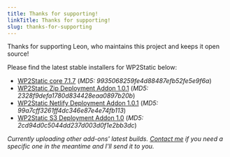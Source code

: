 ```yaml
---
title: Thanks for supporting!
linkTitle: Thanks for supporting!
slug: thanks-for-supporting
---
```


Thanks for supporting Leon, who maintains this project and keeps it open source!

Please find the latest stable installers for WP2Static below:

 - [WP2Static core 7.1.7](https://wp2staticdlsnov2020.s3.amazonaws.com/wp2static-7.1.7.zip) (*MD5: 9935068259fe4d88487efb52fe5e9f6a*)
 - [WP2Static Zip Deployment Addon 1.0.1](https://wp2staticdlsnov2020.s3.amazonaws.com/wp2static-addon-zip-1.0.1.zip) (*MD5: 2328f9defa1780d834428eaa0897b20b*)
 - [WP2Static Netlify Deployment Addon 1.0.1](http://wp2staticdlsnov2020.s3.amazonaws.com/wp2static-addon-netlify-1.0.1.zip) (*MD5: 99a7cff3261ff4dc346e87e4e74fb113*)
 - [WP2Static S3 Deployment Addon 1.0](https://wp2staticdlsnov2020.s3.amazonaws.com/wp2static-addon-s3-1.0.zip) (*MD5: 2cd94d0c5044dd237d003d0f1e2bb3dc*)

*Currently uploading other add-ons' latest builds. [Contact me](/contact/) if you need a specific one in the meantime and I'll send it to you.*
